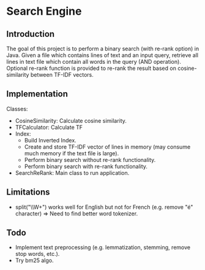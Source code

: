 # Search Engine

## Introduction

The goal of this project is to perform a binary search (with re-rank option) in Java. Given a file which contains lines
of text and an input query, retrieve all lines in text file which contain all words in the query (AND operation).
Optional re-rank function is provided to re-rank the result based on cosine-similarity between TF-IDF vectors.

## Implementation

Classes:

* CosineSimilarity: Calculate cosine similarity.
* TFCalculator: Calculate TF
* Index:
    * Build Inverted Index.
    * Create and store TF-IDF vector of lines in memory (may consume much memory if the text file is large).
    * Perform binary search without re-rank functionality.
    * Perform binary search with re-rank functionality.
* SearchReRank: Main class to run application.

## Limitations

* split("\\\W+") works well for English but not for French (e.g. remove "é" character) => Need to find better word
  tokenizer.

## Todo

* Implement text preprocessing (e.g. lemmatization, stemming, remove stop words, etc.).
* Try bm25 algo.

